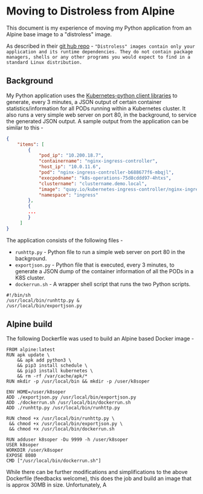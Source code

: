 # Moving to Distroless from Alpine

This document is my experience of moving my Python application from an Alpine base image to a "distroless" image. 

As described in their [git hub repo](https://github.com/GoogleContainerTools/distroless) - `"Distroless" images contain only your application and its runtime dependencies. They do not contain package managers, shells or any other programs you would expect to find in a standard Linux distribution. `

## Background
My Python application uses the [Kubernetes-python client libraries](https://github.com/kubernetes-client/python) to generate, every 3 minutes, a JSON output of certain container statistics/information for all PODs running within a Kubernetes cluster. It also runs a very simple web server on port 80, in the background, to service the generated JSON output. A sample output from the application can be similar to this - 

```json
{
    "items": [
        {
            "pod_ip": "10.200.18.7",
            "containername": "nginx-ingress-controller",
            "host_ip": "10.0.11.6",
            "pod": "nginx-ingress-controller-b688677f6-mbqjl",
            "execpodname": "k8s-operations-75d8cddd97-4htxs",
            "clustername": "clustername.demo.local",
            "image": "quay.io/kubernetes-ingress-controller/nginx-ingress-controller:0.26.1",
            "namespace": "ingress"
        },
        {
        ...
        }
     ]
}
```
The application consists of the following files -

 - `runhttp.py` - Python file to run a simple web server on port 80 in the background.
 - `exportjson.py` - Python file that is executed, every 3 minutes, to generate a JSON dump of the container information of all the PODs in a K8S cluster. 
 - `dockerrun.sh` - A wrapper shell script that runs the two Python scripts. 
 ```shell
 #!/bin/sh
/usr/local/bin/runhttp.py &
/usr/local/bin/exportjson.py
```

## Alpine build

The following Dockerfile was used to build an Alpine based Docker image - 
```shell
FROM alpine:latest
RUN apk update \
    && apk add python3 \
    && pip3 install schedule \
    && pip3 install kubernetes \
    && rm -rf /var/cache/apk/*
RUN mkdir -p /usr/local/bin && mkdir -p /user/k8soper

ENV HOME=/user/k8soper
ADD ./exportjson.py /usr/local/bin/exportjson.py
ADD ./dockerrun.sh /usr/local/bin/dockerrun.sh
ADD ./runhttp.py /usr/local/bin/runhttp.py

RUN chmod +x /usr/local/bin/runhttp.py \
 && chmod +x /usr/local/bin/exportjson.py \
 && chmod +x /usr/local/bin/dockerrun.sh

RUN adduser k8soper -Du 9999 -h /user/k8soper
USER k8soper
WORKDIR /user/k8soper
EXPOSE 8080
CMD ["/usr/local/bin/dockerrun.sh"]
```
While there can be further modifications and simplifications to the above Dockerfile (feedbacks welcome), this does the job and build an image that is approx 30MB in size. Unfortunately, A
<!--stackedit_data:
eyJoaXN0b3J5IjpbMTIzMTAyMDI3NywxODA1MTU5MjQzXX0=
-->